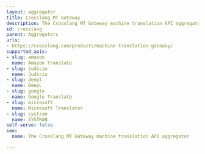 ```yaml
---
layout: aggregator
title: Crosslang MT Gateway
description: The Crosslang MT Gateway machine translation API aggregator
id: crosslang
parent: Aggregators
urls:
- https://crosslang.com/products/machine-translation-gateway/
supported_apis:
- slug: amazon
  name: Amazon Translate
- slug: judicio
  name: Judicio
- slug: deepl
  name: DeepL
- slug: google
  name: Google Translate
- slug: microsoft
  name: Microsoft Translator
- slug: systran
  name: SYSTRAN
self-serve: false
seo:
  name: The Crosslang MT Gateway machine translation API aggregator

---
```


